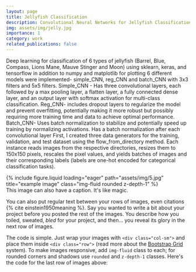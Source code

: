 ```yaml
---
layout: page
title: Jellyfish Classification
description: Convolutional Neural Networks for Jellyfish Classification. Used deep learning tools including Keras, SkLearn, and TensorFlow.
img: assets/img/jelly.jpg
importance: 1
category: work
related_publications: false
---
```


Deep learning for classification of 6 types of jellyfish (Barrel, Blue, Compass, Lions Mane, Mauve Stinger and Moon) using sklearn, keras, and tensorflow in addition to numpy and matplotlib for plotting
6 different models were implemented- simple_CNN, reg_CNN and batch_CNN with 3x3 filters and 5x5 filters. 
Simple_CNN - Has three convolutional layers, each followed by a max pooling layer, a flatten layer, a fully connected dense layer, and an output layer with softmax activation for multi-class classification.
Reg_CNN- includes dropout layers to regularize the model and prevent overfitting, potentially making it more robust but possibly requiring more training time and data to achieve optimal performance.
Batch_CNN- Uses batch normalization to stabilize and potentially speed up training by normalizing activations. Has a batch normalization after each convolutional layer
First, I created three data generators for the training, validation, and test dataset using the flow_from_directory method. Each instance reads images from the respective directories, resizes them to 150x150 pixels, rescales the pixel values, and yields batches of images and their corresponding labels (labels are one-hot encoded for categorical classification tasks).


</div>
<div class="row">
    <div class="col-sm mt-3 mt-md-0">
        {% include figure.liquid loading="eager" path="assets/img/5.jpg" title="example image" class="img-fluid rounded z-depth-1" %}
    </div>
</div>
<div class="caption">
    This image can also have a caption. It's like magic.
</div>

You can also put regular text between your rows of images, even citations {% cite einstein1950meaning %}.
Say you wanted to write a bit about your project before you posted the rest of the images.
You describe how you toiled, sweated, _bled_ for your project, and then... you reveal its glory in the next row of images.



The code is simple.
Just wrap your images with `<div class="col-sm">` and place them inside `<div class="row">` (read more about the <a href="https://getbootstrap.com/docs/4.4/layout/grid/">Bootstrap Grid</a> system).
To make images responsive, add `img-fluid` class to each; for rounded corners and shadows use `rounded` and `z-depth-1` classes.
Here's the code for the last row of images above:


